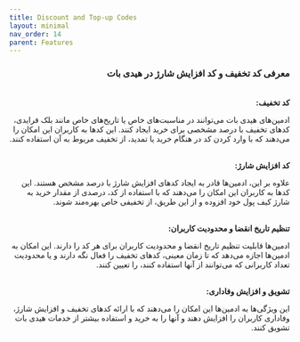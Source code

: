 ```yaml
---
title: Discount and Top-up Codes
layout: minimal
nav_order: 14
parent: Features
---
```


<head>
    <meta charset="utf-8">
    <link rel="stylesheet" href="https://b3h1z.github.io/HidyBot-Docs/assets/css/style.css">
</head>
<div dir="rtl">

<h3>معرفی کد تخفیف و کد افزایش شارژ در هیدی بات</h3>
<br>
<b>کد تخفیف:</b>
<p>ادمین‌های هیدی بات می‌توانند در مناسبت‌های خاص یا تاریخ‌های خاص مانند بلک فرایدی، کدهای تخفیف با درصد مشخصی برای خرید ایجاد کنند. این کدها به کاربران این امکان را می‌دهند که با وارد کردن کد در هنگام خرید یا تمدید، از تخفیف مربوط به آن استفاده کنند.</p>

<br>
<b>کد افزایش شارژ:</b>
<p>علاوه بر این، ادمین‌ها قادر به ایجاد کدهای افزایش شارژ با درصد مشخص هستند. این کدها به کاربران این امکان را می‌دهند که با استفاده از کد، درصدی از مقدار خرید به شارژ کیف پول خود افزوده و از این طریق، از تخفیفی خاص بهره‌مند شوند.</p>

<br>
<b>تنظیم تاریخ انقضا و محدودیت کاربران:</b>
<p>ادمین‌ها قابلیت تنظیم تاریخ انقضا و محدودیت کاربران برای هر کد را دارند. این امکان به ادمین‌ها اجازه می‌دهد که تا زمان معینی، کدهای تخفیف را فعال نگه دارند و یا محدودیت تعداد کاربرانی که می‌توانند از آنها استفاده کنند، را تعیین کنند.</p>

<br>
<b>تشویق و افزایش وفاداری:</b>
<p>این ویژگی‌ها به ادمین‌ها این امکان را می‌دهند که با ارائه کدهای تخفیف و افزایش شارژ، وفاداری کاربران را افزایش دهند و آنها را به خرید و استفاده بیشتر از خدمات هیدی بات تشویق کنند.</p>

</div>
